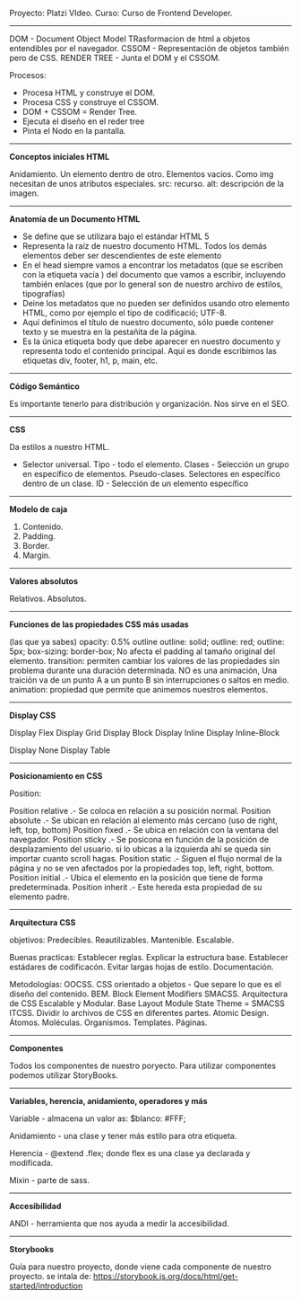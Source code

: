 Proyecto: Platzi VIdeo.
Curso: Curso de Frontend Developer.

-----------------------------------


DOM - Document Object Model
    TRasformacion de html a objetos entendibles por el navegador.
CSSOM - Representación de objetos también pero de CSS.
RENDER TREE - Junta el DOM y el CSSOM.

Procesos:
- Procesa HTML y construye el DOM.
- Procesa CSS y construye el CSSOM.
- DOM + CSSOM = Render Tree.
- Ejecuta el diseño en el reder tree
- Pinta el Nodo en la pantalla.

-----------------------------------

**Conceptos iniciales HTML**

Anidamiento. Un elemento dentro de otro.
Elementos vacíos. Como img necesitan de unos atributos especiales.
    src: recurso.
    alt: descripción de la imagen.

-----------------------------------

**Anatomia de un Documento HTML**

- <!DOCTYPE html>
    Se define que se utilizara bajo el estándar HTML 5
- <html lang = "en"></html>
    Representa la raíz de nuestro documento HTML. 
    Todos los demás elementos deber ser descendientes de este elemento
- <head></head>
    En el head siempre vamos a encontrar los metadatos
    (que se escriben con la etiqueta vacía <meta>) del documento
    que vamos a escribir, incluyendo también enlaces (que por lo general
    son de nuestro archivo de estilos, tipografías)
- <meta>
    Deine los metadatos que no pueden ser definidos usando otro elemento HTML,
    como por ejemplo el tipo de codificació; UTF-8.
- <title></title>
    Aquí definimos el título de nuestro documento, sólo puede contener texto
    y se muestra en la pestañita de la página.
- <body></body>
    Es la única etiqueta body que debe aparecer en nuestro documento y representa
    todo el contenido principal. Aquí es donde escribimos las etiquetas div,
    footer, h1, p, main, etc.

-----------------------------------

**Código Semántico**

Es importante tenerlo para distribución y organización.
Nos sirve en el SEO.

-----------------------------------

**CSS**

Da estilos a nuestro HTML.

*  Selector universal.
Tipo - todo el elemento.
Clases - Selección un grupo en específico de elementos.
    Pseudo-clases. Selectores en específico dentro de un clase.
ID - Selección de un elemento específico

-----------------------------------

**Modelo de caja**

1. Contenido.
2. Padding.
3. Border.
4. Margin.

-----------------------------------

**Valores absolutos**

Relativos.
Absolutos.

-----------------------------------

**Funciones de las propiedades CSS más usadas**

(las que ya sabes)
opacity: 0.5%
outline
    outline: solid;
    outline: red;
    outline: 5px;
box-sizing: border-box; No afecta el padding al tamaño original del elemento.
transition: permiten cambiar los valores de las propiedades sin problema durante 
            una duración determinada. NO es una animación, Una traición va de un 
            punto A a un punto B sin interrupciones o saltos en medio.
animation: propiedad que permite que animemos nuestros elementos.

-----------------------------------

**Display CSS**

Display Flex
Display Grid
Display Block
Display Inline
Display Inline-Block

Display None
Display Table

-----------------------------------

**Posicionamiento en CSS**

Position:

Position relative .- Se coloca en relación a su posición normal.
Position absolute .- Se ubican en relación al elemento más cercano (uso de right, left, top, bottom)
Position fixed .- Se ubica en relación con la ventana del navegador.
Position sticky .- Se posicona en función de la posición de desplazamiento del usuario.
                    si lo ubicas a la izquierda ahí se queda sin importar cuanto scroll hagas.
Position static .- Siguen el flujo normal de la página y no se ven afectados por la propiedades
                    top, left, right, bottom.
Position initial .- Ubica el elemento en la posición que tiene de forma predeterminada.
Position inherit .- Este hereda esta propiedad de su elemento padre.


-----------------------------------

**Arquitectura CSS**

objetivos: 
    Predecibles.
    Reautilizables.
    Mantenible.
    Escalable.

Buenas practicas:
    Establecer reglas.
    Explicar la estructura base.
    Establecer estádares de codificacón.
    Evitar largas hojas de estilo.
    Documentación.

Metodologías:
    OOCSS. CSS orientado a objetos - Que separe lo que es el diseño del contenido.
    BEM. Block Element Modifiers
    SMACSS. Arquitectura de CSS Escalable y Modular.
        Base
        Layout
        Module
        State
        Theme
        = SMACSS
    ITCSS.  Dividir lo archivos de CSS en diferentes partes.
    Atomic Design.
        Átomos.
        Moléculas.
        Organismos.
        Templates.
        Páginas.

-----------------------------------

**Componentes**

Todos los componentes de nuestro poryecto.
Para utilizar componentes podemos utilizar StoryBooks.

-----------------------------------

**Variables, herencia, anidamiento, operadores y más**

Variable - almacena un valor as: $blanco: #FFF;

Anidamiento - una clase y tener más estilo para otra etiqueta.

Herencia - @extend .flex; donde flex es una clase ya declarada y modificada.

Mixin - parte de sass.

-----------------------------------

**Accesibilidad**

ANDI - herramienta que nos ayuda a medir la accesibilidad.

-----------------------------------

**Storybooks**

Guía para nuestro proyecto, donde viene cada componente de nuestro proyecto.
se intala de: https://storybook.js.org/docs/html/get-started/introduction